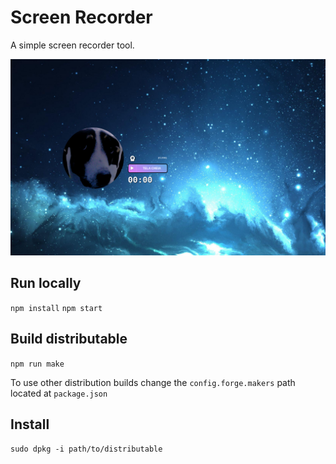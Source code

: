 # Screen Recorder

A simple screen recorder tool.

<img src="https://raw.githubusercontent.com/thayssn/screen-recorder/master/capture.png"/>

## Run locally

`npm install`
`npm start`

## Build distributable

`npm run make`

To use other distribution builds change the `config.forge.makers` path located at `package.json`

## Install

`sudo dpkg -i path/to/distributable`
